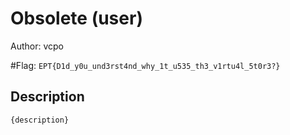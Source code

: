 # Obsolete (user)
Author: vcpo

#Flag: `EPT{D1d_y0u_und3rst4nd_why_1t_u535_th3_v1rtu4l_5t0r3?}`
## Description
```
{description}
```


